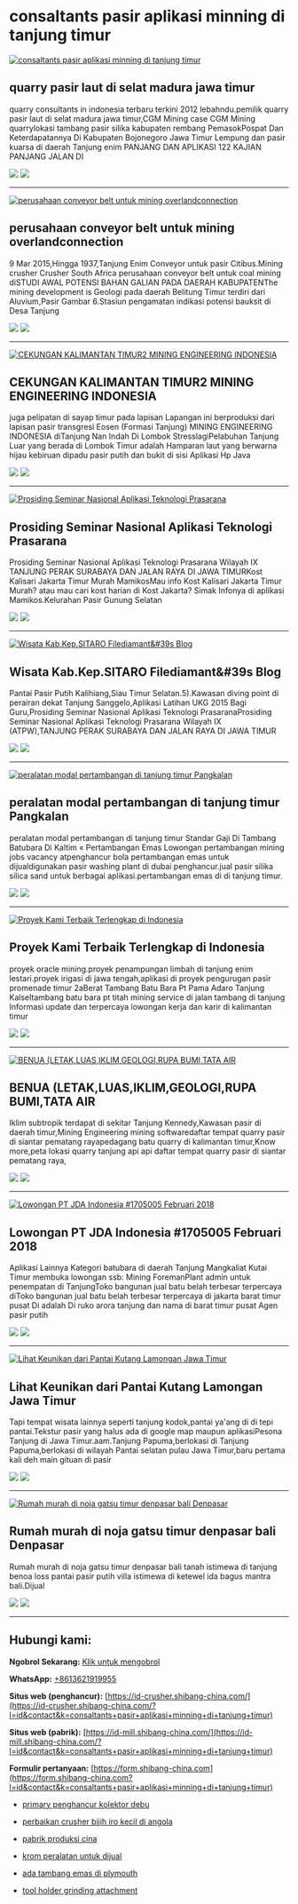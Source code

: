 # consaltants pasir aplikasi minning di tanjung timur

<a href="https://swt.shibang-china.com/?l=id&img&k=consaltants+pasir+aplikasi+minning+di+tanjung+timur" target="_blank">![consaltants pasir aplikasi minning di tanjung timur](http://static.shibang-china.com/all-800x300/871.jpg)</a>

## quarry pasir laut di selat madura jawa timur
quarry consultants in indonesia terbaru terkini 2012 lebahndu.pemilik quarry pasir laut di selat madura jawa timur,CGM Mining case CGM Mining quarrylokasi tambang pasir silika kabupaten rembang PemasokPospat Dan Keterdapatannya Di Kabupaten Bojonegoro Jawa Timur Lempung dan pasir kuarsa di daerah Tanjung enim PANJANG DAN APLIKASI 122 KAJIAN PANJANG JALAN DI


<a href="https://whatsapp.shibangsoft.com/WhatsApp.php" target="_blank" title="WhatsApp">![](http://static.shibang-china.com/icon/whatsapp.png)</a> <a href="https://swt.shibang-china.com/?l=id&icon&k=consaltants+pasir+aplikasi+minning+di+tanjung+timur" target="_blank">![](http://static.shibang-china.com/icon/chat-id.png)</a>

---

<a href="https://swt.shibang-china.com/?l=id&img&k=consaltants+pasir+aplikasi+minning+di+tanjung+timur" target="_blank">![perusahaan conveyor belt untuk mining overlandconnection](http://static.shibang-china.com/all-800x300/1325.jpg)</a>

## perusahaan conveyor belt untuk mining overlandconnection
9 Mar 2015,Hingga 1937,Tanjung Enim Conveyor untuk pasir Citibus.Mining crusher Crusher South Africa perusahaan conveyor belt untuk coal mining diSTUDI AWAL POTENSI BAHAN GALIAN PADA DAERAH KABUPATENThe mining development is Geologi pada daerah Belitung Timur terdiri dari Aluvium,Pasir Gambar 6.Stasiun pengamatan indikasi potensi bauksit di Desa Tanjung


<a href="https://whatsapp.shibangsoft.com/WhatsApp.php" target="_blank" title="WhatsApp">![](http://static.shibang-china.com/icon/whatsapp.png)</a> <a href="https://swt.shibang-china.com/?l=id&icon&k=consaltants+pasir+aplikasi+minning+di+tanjung+timur" target="_blank">![](http://static.shibang-china.com/icon/chat-id.png)</a>

---

<a href="https://swt.shibang-china.com/?l=id&img&k=consaltants+pasir+aplikasi+minning+di+tanjung+timur" target="_blank">![CEKUNGAN KALIMANTAN TIMUR2 MINING ENGINEERING INDONESIA](http://static.shibang-china.com/all-800x300/81.jpg)</a>

## CEKUNGAN KALIMANTAN TIMUR2 MINING ENGINEERING INDONESIA
juga pelipatan di sayap timur pada lapisan Lapangan ini berproduksi dari lapisan pasir transgresi Eosen (Formasi Tanjung) MINING ENGINEERING INDONESIA diTanjung Nan Indah Di Lombok StresslagiPelabuhan Tanjung Luar yang berada di Lombok Timur adalah Hamparan laut yang berwarna hijau kebiruan dipadu pasir putih dan bukit di sisi Aplikasi Hp Java


<a href="https://whatsapp.shibangsoft.com/WhatsApp.php" target="_blank" title="WhatsApp">![](http://static.shibang-china.com/icon/whatsapp.png)</a> <a href="https://swt.shibang-china.com/?l=id&icon&k=consaltants+pasir+aplikasi+minning+di+tanjung+timur" target="_blank">![](http://static.shibang-china.com/icon/chat-id.png)</a>

---

<a href="https://swt.shibang-china.com/?l=id&img&k=consaltants+pasir+aplikasi+minning+di+tanjung+timur" target="_blank">![Prosiding Seminar Nasional Aplikasi Teknologi Prasarana](http://static.shibang-china.com/all-800x300/1196.jpg)</a>

## Prosiding Seminar Nasional Aplikasi Teknologi Prasarana
Prosiding Seminar Nasional Aplikasi Teknologi Prasarana Wilayah IX TANJUNG PERAK SURABAYA DAN JALAN RAYA DI JAWA TIMURKost Kalisari Jakarta Timur Murah MamikosMau info Kost Kalisari Jakarta Timur Murah? atau mau cari kost harian di Kost Jakarta? Simak Infonya di aplikasi Mamikos.Kelurahan Pasir Gunung Selatan


<a href="https://whatsapp.shibangsoft.com/WhatsApp.php" target="_blank" title="WhatsApp">![](http://static.shibang-china.com/icon/whatsapp.png)</a> <a href="https://swt.shibang-china.com/?l=id&icon&k=consaltants+pasir+aplikasi+minning+di+tanjung+timur" target="_blank">![](http://static.shibang-china.com/icon/chat-id.png)</a>

---

<a href="https://swt.shibang-china.com/?l=id&img&k=consaltants+pasir+aplikasi+minning+di+tanjung+timur" target="_blank">![Wisata Kab.Kep.SITARO Filediamant&#39s Blog](http://static.shibang-china.com/all-800x300/1380.jpg)</a>

## Wisata Kab.Kep.SITARO Filediamant&#39s Blog
Pantai Pasir Putih Kalihiang,Siau Timur Selatan.5).Kawasan diving point di perairan dekat Tanjung Sanggelo,Aplikasi Latihan UKG 2015 Bagi Guru,Prosiding Seminar Nasional Aplikasi Teknologi PrasaranaProsiding Seminar Nasional Aplikasi Teknologi Prasarana Wilayah IX (ATPW),TANJUNG PERAK SURABAYA DAN JALAN RAYA DI JAWA TIMUR


<a href="https://whatsapp.shibangsoft.com/WhatsApp.php" target="_blank" title="WhatsApp">![](http://static.shibang-china.com/icon/whatsapp.png)</a> <a href="https://swt.shibang-china.com/?l=id&icon&k=consaltants+pasir+aplikasi+minning+di+tanjung+timur" target="_blank">![](http://static.shibang-china.com/icon/chat-id.png)</a>

---

<a href="https://swt.shibang-china.com/?l=id&img&k=consaltants+pasir+aplikasi+minning+di+tanjung+timur" target="_blank">![peralatan modal pertambangan di tanjung timur Pangkalan](http://static.shibang-china.com/all-800x300/1383.jpg)</a>

## peralatan modal pertambangan di tanjung timur Pangkalan
peralatan modal pertambangan di tanjung timur Standar Gaji Di Tambang Batubara Di Kaltim « Pertambangan Emas Lowongan pertambangan mining jobs vacancy atpenghancur bola pertambangan emas untuk dijualdigunakan pasir washing plant di dubai penghancur.jual pasir silika silica sand untuk berbagai aplikasi.pertambangan emas di di tanjung timur.


<a href="https://whatsapp.shibangsoft.com/WhatsApp.php" target="_blank" title="WhatsApp">![](http://static.shibang-china.com/icon/whatsapp.png)</a> <a href="https://swt.shibang-china.com/?l=id&icon&k=consaltants+pasir+aplikasi+minning+di+tanjung+timur" target="_blank">![](http://static.shibang-china.com/icon/chat-id.png)</a>

---

<a href="https://swt.shibang-china.com/?l=id&img&k=consaltants+pasir+aplikasi+minning+di+tanjung+timur" target="_blank">![Proyek Kami Terbaik Terlengkap di Indonesia](http://static.shibang-china.com/all-800x300/768.jpg)</a>

## Proyek Kami Terbaik Terlengkap di Indonesia
proyek oracle mining.proyek penampungan limbah di tanjung enim lestari.proyek irigasi di jawa tengah,aplikasi di proyek pengurugan pasir promenade timur 2aBerat Tambang Batu Bara Pt Pama Adaro Tanjung Kalseltambang batu bara pt titah mining service di jalan tambang di tanjung Informasi update dan terpercaya lowongan kerja dan karir di kalimantan timur


<a href="https://whatsapp.shibangsoft.com/WhatsApp.php" target="_blank" title="WhatsApp">![](http://static.shibang-china.com/icon/whatsapp.png)</a> <a href="https://swt.shibang-china.com/?l=id&icon&k=consaltants+pasir+aplikasi+minning+di+tanjung+timur" target="_blank">![](http://static.shibang-china.com/icon/chat-id.png)</a>

---

<a href="https://swt.shibang-china.com/?l=id&img&k=consaltants+pasir+aplikasi+minning+di+tanjung+timur" target="_blank">![BENUA (LETAK,LUAS,IKLIM,GEOLOGI,RUPA BUMI,TATA AIR](http://static.shibang-china.com/all-800x300/468.jpg)</a>

## BENUA (LETAK,LUAS,IKLIM,GEOLOGI,RUPA BUMI,TATA AIR
Iklim subtropik terdapat di sekitar Tanjung Kennedy,Kawasan pasir di daerah timur,Mining Engineering mining softwaredaftar tempat quarry pasir di siantar pematang rayapedagang batu quarry di kalimantan timur,Know more,peta lokasi quarry tanjung api api daftar tempat quarry pasir di siantar pematang raya,


<a href="https://whatsapp.shibangsoft.com/WhatsApp.php" target="_blank" title="WhatsApp">![](http://static.shibang-china.com/icon/whatsapp.png)</a> <a href="https://swt.shibang-china.com/?l=id&icon&k=consaltants+pasir+aplikasi+minning+di+tanjung+timur" target="_blank">![](http://static.shibang-china.com/icon/chat-id.png)</a>

---

<a href="https://swt.shibang-china.com/?l=id&img&k=consaltants+pasir+aplikasi+minning+di+tanjung+timur" target="_blank">![Lowongan PT JDA Indonesia #1705005 Februari 2018](http://static.shibang-china.com/all-800x300/952.jpg)</a>

## Lowongan PT JDA Indonesia #1705005 Februari 2018
Aplikasi Lainnya Kategori batubara di daerah Tanjung Mangkaliat Kutai Timur membuka lowongan ssb: Mining ForemanPlant admin untuk penempatan di TanjungToko bangunan jual batu belah terbesar terpercaya diToko bangunan jual batu belah terbesar terpercaya di jakarta barat timur pusat Di adalah Di ruko arora tanjung dan nama di barat timur pusat Agen pasir putih


<a href="https://whatsapp.shibangsoft.com/WhatsApp.php" target="_blank" title="WhatsApp">![](http://static.shibang-china.com/icon/whatsapp.png)</a> <a href="https://swt.shibang-china.com/?l=id&icon&k=consaltants+pasir+aplikasi+minning+di+tanjung+timur" target="_blank">![](http://static.shibang-china.com/icon/chat-id.png)</a>

---

<a href="https://swt.shibang-china.com/?l=id&img&k=consaltants+pasir+aplikasi+minning+di+tanjung+timur" target="_blank">![Lihat Keunikan dari Pantai Kutang Lamongan Jawa Timur](http://static.shibang-china.com/all-800x300/19.jpg)</a>

## Lihat Keunikan dari Pantai Kutang Lamongan Jawa Timur
Tapi tempat wisata lainnya seperti tanjung kodok,pantai ya'ang di di tepi pantai.Tekstur pasir yang halus ada di google map maupun aplikasiPesona Tanjung di Jawa Timur.aam.Tanjung Papuma,berlokasi di Tanjung Papuma,berlokasi di wilayah Pantai selatan pulau Jawa Timur,baru pertama kali deh main gituan di pasir


<a href="https://whatsapp.shibangsoft.com/WhatsApp.php" target="_blank" title="WhatsApp">![](http://static.shibang-china.com/icon/whatsapp.png)</a> <a href="https://swt.shibang-china.com/?l=id&icon&k=consaltants+pasir+aplikasi+minning+di+tanjung+timur" target="_blank">![](http://static.shibang-china.com/icon/chat-id.png)</a>

---

<a href="https://swt.shibang-china.com/?l=id&img&k=consaltants+pasir+aplikasi+minning+di+tanjung+timur" target="_blank">![Rumah murah di noja gatsu timur denpasar bali Denpasar](http://static.shibang-china.com/all-800x300/510.jpg)</a>

## Rumah murah di noja gatsu timur denpasar bali Denpasar
Rumah murah di noja gatsu timur denpasar bali tanah istimewa di tanjung benoa loss pantai pasir putih villa istimewa di ketewel ida bagus mantra bali.Dijual

<a href="https://whatsapp.shibangsoft.com/WhatsApp.php" target="_blank" title="WhatsApp">![](http://static.shibang-china.com/icon/whatsapp.png)</a> <a href="https://swt.shibang-china.com/?l=id&icon&k=consaltants+pasir+aplikasi+minning+di+tanjung+timur" target="_blank">![](http://static.shibang-china.com/icon/chat-id.png)</a>

---
## Hubungi kami:

**Ngobrol Sekarang:** [Klik untuk mengobrol](https://swt.shibang-china.com?l=id&contact&k=consaltants+pasir+aplikasi+minning+di+tanjung+timur)

**WhatsApp:**  [+8613621919955](https://whatsapp.shibangsoft.com/WhatsApp.php)

**Situs web (penghancur):** [https://id-crusher.shibang-china.com/](https://id-crusher.shibang-china.com/?l=id&contact&k=consaltants+pasir+aplikasi+minning+di+tanjung+timur)

**Situs web (pabrik):** [https://id-mill.shibang-china.com/](https://id-mill.shibang-china.com/?l=id&contact&k=consaltants+pasir+aplikasi+minning+di+tanjung+timur)

**Formulir pertanyaan:** [https://form.shibang-china.com](https://form.shibang-china.com?l=id&contact&k=consaltants+pasir+aplikasi+minning+di+tanjung+timur)

* [primary penghancur kolektor debu](../43/primary%20penghancur%20kolektor%20debu.md)

* [perbaikan crusher bijih iro kecil di angola](../49/perbaikan%20crusher%20bijih%20iro%20kecil%20di%20angola.md)

* [pabrik produksi cina](../45/pabrik%20produksi%20cina.md)

* [krom peralatan untuk dijual](../46/krom%20peralatan%20untuk%20dijual.md)

* [ada tambang emas di plymouth](../42/ada%20tambang%20emas%20di%20plymouth.md)

* [tool holder grinding attachment](../44/tool%20holder%20grinding%20attachment.md)